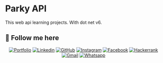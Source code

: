 
# Parky API

This web api learning projects. With dot net v6.



## 🔗 Follow me here
<div align="center">
    <a target="_blank" href="https://hasibul-hasan.netlify.app/"><img src="https://img.shields.io/badge/my_portfolio-000?style=for-the-badge&logo=ko-fi&logoColor=white" alt="Portfolio"></a>
    <a target="_blank" href="https://www.linkedin.com/in/iam-hasibulhasan/"><img src="https://img.shields.io/badge/linkedin-0A66C2?style=for-the-badge&logo=linkedin&logoColor=white" alt="Linkedin"></a>
    <a target="_blank" href="https://github.com/iamhasibulhasan"><img src="https://img.shields.io/badge/github-000?style=for-the-badge&logo=github&logoColor=white" alt="GitHub"></a>
    <a target="_blank" href="https://www.instagram.com/iamtheridu/"><img src="https://img.shields.io/badge/instagram-F56040?style=for-the-badge&logo=instagram&logoColor=white" alt="Instagram"></a>
    <a target="_blank" href="https://www.facebook.com/iamtheridu/"><img src="https://img.shields.io/badge/facebook-025FB1?style=for-the-badge&logo=facebook&logoColor=white" alt="Facebook"></a>
    <a target="_blank" href="https://www.hackerrank.com/Hasibul"><img src="https://img.shields.io/badge/hackerrank-1BA94C?style=for-the-badge&logo=hackerrank&logoColor=white" alt="Hackerrank"></a>
    <a target="_blank" href="mailto:mdhasibulhasan.dev@gmail.com"><img src="https://img.shields.io/badge/gmail-D14836?style=for-the-badge&logo=gmail&logoColor=white" alt="Gmail"></a>
    <a target="_blank" href="https://wa.me/+8801747979703"><img src="https://img.shields.io/badge/whatsapp-1BA93B?style=for-the-badge&logo=whatsapp&logoColor=white" alt="Whatsapp"></a>

</div>


